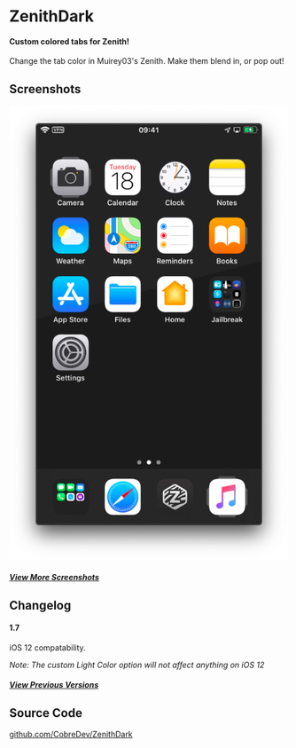 # ZenithDark
#### Custom colored tabs for Zenith!

Change the tab color in Muirey03's Zenith. Make them blend in, or pop out!

## Screenshots
![Dark.png](./screenshots/ZNDark.png)

<!-- ![Light.png](https://cobre.dev/repo/depictions/com.mac-user669.zenithdark/screenshots/Light.png) -->

<!-- ![Prefs.png](https://cobre.dev/repo/depictions/com.mac-user669.zenithdark/screenshots/Prefs.png) -->

##### [View More Screenshots](screenshots/)

## Changelog
#### 1.7
iOS 12 compatability.

*Note: The custom Light Color option will not affect anything on iOS 12*

##### [View Previous Versions](changelog/)

## Source Code
[github.com/CobreDev/ZenithDark](https://github.com/CobreDev/ZenithDark)